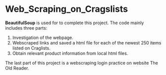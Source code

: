 # Web_Scraping_on_Cragslists

**BeautifulSoup** is used for to complete this project. The code mainly includes three parts: 
1. Investigation of the webpage.
2. Webscraped links and saved a html file for each of the newest 250 items listed on Craglists.
3. Obtain relevant product information from local html files.

The last part of this project is a webscraping login practice on website The Old Reader.
